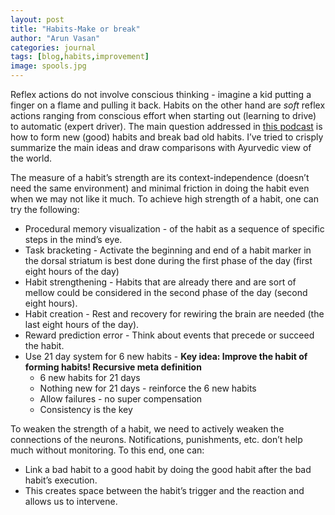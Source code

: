 ```yaml
---
layout: post
title: "Habits-Make or break"
author: "Arun Vasan"
categories: journal
tags: [blog,habits,improvement]
image: spools.jpg
---
```


Reflex actions do not involve conscious thinking - imagine a kid putting a finger on a flame and pulling it back. Habits on the other hand are *soft* reflex actions ranging from conscious effort when starting out (learning to drive) to automatic (expert driver).  The main question addressed in [this podcast]( https://www.youtube.com/watch?v=Wcs2PFz5q6g) is how to form new (good) habits and break bad old habits. I’ve tried to crisply summarize the main ideas and draw comparisons with Ayurvedic view of the world. 

The measure of a habit’s strength are its context-independence (doesn’t need the same environment) and minimal friction in doing the habit even when we may not like it much. To achieve high strength of a habit, one can try the following: 

- Procedural memory visualization - of the habit as a sequence of specific steps in the mind’s eye.
- Task bracketing - Activate the beginning and end of a habit marker in the dorsal striatum is best done during the first phase of the day (first eight hours of the day)
- Habit strengthening - Habits that are already there and are sort of mellow could be considered in the second phase of the day (second eight hours).
- Habit creation - Rest and recovery for rewiring the brain are needed (the last eight hours of the day).
- Reward prediction error - Think about events that precede or succeed the habit.
- Use 21 day system for 6 new habits - **Key idea: Improve the habit of forming habits! Recursive meta definition**
    - 6 new habits for 21 days
    - Nothing new for 21 days - reinforce the 6 new habits
    - Allow failures - no super compensation
    - Consistency is the key

To weaken the strength of a habit, we need to actively weaken the connections of the neurons. Notifications, punishments, etc. don’t help much without monitoring. To this end, one can: 

- Link a bad habit to a good habit by doing the good habit after the bad habit’s execution.
- This creates space between the habit’s trigger and the reaction and allows us to intervene.
